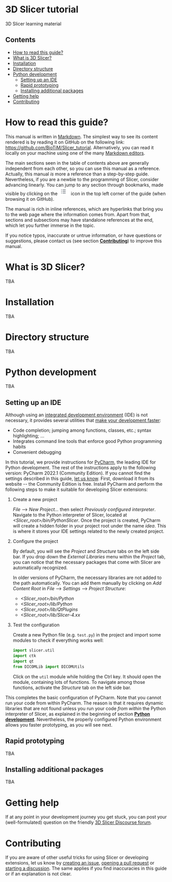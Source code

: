# 3D Slicer tutorial
3D Slicer learning material



## Contents

- [How to read this guide?](#how-to-read-this-guide?)
- [What is 3D Slicer?](#what-is-3d-slicer?)
- [Installation](#installation)
- [Directory structure](#directory-structure)
- [Python development](#python-development)
   - [Setting up an IDE](#setting-up-an-ide)
   - [Rapid prototyping](#rapid-prototyping)
   - [Installing additional packages](#installing-additional-packages)
- [Getting help](#getting-help)
- [Contributing](#contributing)



# How to read this guide?

This manual is written in [Markdown](https://en.wikipedia.org/wiki/Markdown). The simplest way to see its content rendered is by reading it on GitHub on the following link: https://github.com/BioTiM/Slicer_tutorial. Alternatively, you can read it locally on your machine using one of the many [Markdown editors](https://github.com/mundimark/awesome-markdown-editors).

The main sections seen in the table of contents above are generally independent from each other, so you can use this manual as a reference. Actually, this manual *is* more a reference than a step-by-step guide. Nevertheless, if you are a newbie to the programming of Slicer, consider advancing linearly. You can jump to any section through bookmarks, made visible by clicking on the ![toc_icon](images/toc_icon.png) icon in the top left corner of the guide (when browsing it on GitHub).

The manual is rich in inline references, which are hyperlinks that bring you to the web page where the information comes from. Apart from that, sections and subsections may have standalone references at the end, which let you further immerse in the topic.

If you notice typos, inaccurate or untrue information, or have questions or suggestions, please contact us (see section [**Contributing**](#contributing)) to improve this manual.



# What is 3D Slicer?

TBA



# Installation

TBA



# Directory structure

TBA



# Python development

TBA




## Setting up an IDE

Although using an [integrated development environment](https://en.wikipedia.org/wiki/Integrated_development_environment) (IDE) is not necessary, it provides several utilities that [make your development faster](#rapid-prototyping):
- Code completion; jumping among functions, classes, etc.; syntax highlighting; ...
- Integrates command line tools that enforce good Python programming habits
- Convenient debugging

In this tutorial, we provide instructions for [PyCharm](https://www.jetbrains.com/pycharm/), the leading IDE for Python development. The rest of the instructions apply to the following version: PyCharm 2022.1 (Community Edition). If you cannot find the settings described in this guide, [let us know](#contributing). First, download it from its website -- the Community Edition is free. Install PyCharm and perform the following steps to make it suitable for developing Slicer extensions:

1.  Create a new project

    *File* --> *New Project...* then select *Previously configured interpreter*. Navigate to the Python interpreter of Slicer, located at *<Slicer_root>/bin/PythonSlicer*. Once the project is created, PyCharm will create a hidden folder in your project root under the name *idea*. This is where it stores your IDE settings related to the newly created project.

2.  Configure the project

    By default, you will see the *Project* and *Structure* tabs on the left side bar. If you drop down the *External Libraries* menu within the *Project* tab, you can notice that the necessary packages that come with Slicer are automatically recognized.
    
    In older versions of PyCharm, the necessary libraries are not added to the path automatically. You can add them manually by clicking on *Add Content Root* in *File* --> *Settings* --> *Project Structure*:
    - *<Slicer_root>/bin/Python*
    - *<Slicer_root>/lib/Python*
    - *<Slicer_root>/lib/QtPlugins*
    - *<Slicer_root>/lib/Slicer-4.xx*

3. Test the configuration

    Create a new Python file (e.g. `test.py`) in the project and import some modules to check if everything works well:
    
    ```python
    import slicer.util
    import ctk
    import qt
    from DICOMLib import DICOMUtils
    ```
    
    Click on the `util` module while holding the Ctrl key. It should open the module, containing lots of functions. To navigate among those functions, activate the *Structure* tab on the left side bar.
    

This completes the basic configuration of PyCharm. Note that you cannot run your code from within PyCharm. The reason is that it requires dynamic libraries that are not found unless you run your code *from within* the Python interpreter of Slicer, as explained in the beginning of section [**Python development**](#python-development). Nevertheless, the properly configured Python environment allows you faster prototyping, as you will see next.



## Rapid prototyping

TBA



## Installing additional packages

TBA


# Getting help

If at any point in your development journey you get stuck, you can post your (well-formulated) question on the friendly [3D Slicer Discourse forum](https://discourse.slicer.org/).



# Contributing

If you are aware of other useful tricks for using Slicer or developing extensions, let us know by [creating an issue](https://github.com/BioTiM/Slicer_tutorial/issues), [opening a pull request](https://github.com/BioTiM/Slicer_tutorial/pulls) or [starting a discussion](https://github.com/BioTiM/Slicer_tutorial/discussions). The same applies if you find inaccuracies in this guide or if an explanation is not clear.
